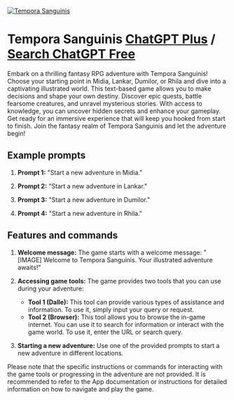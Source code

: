 
[![Tempora Sanguinis](https://files.oaiusercontent.com/file-j0RH2hbc6CaRzn5jxvtQay06?se=2123-10-16T21%3A13%3A09Z&sp=r&sv=2021-08-06&sr=b&rscc=max-age%3D31536000%2C%20immutable&rscd=attachment%3B%20filename%3Dlogo%2520TEMPORA%2520SANGUINIS.ai%2520%25282%2529.png&sig=%2B0qlx0WklSGLuq8uWGIUCjPmAXXdEiae6cxBuL6oWLg%3D)](https://chat.openai.com/g/g-afAh4akeF-tempora-sanguinis)

# Tempora Sanguinis [ChatGPT Plus](https://chat.openai.com/g/g-afAh4akeF-tempora-sanguinis) / [Search ChatGPT Free](https://gptcall.net/index.html#/?search=Tempora%20Sanguinis)

Embark on a thrilling fantasy RPG adventure with Tempora Sanguinis! Choose your starting point in Midia, Lankar, Dumilor, or Rhila and dive into a captivating illustrated world. This text-based game allows you to make decisions and shape your own destiny. Discover epic quests, battle fearsome creatures, and unravel mysterious stories. With access to knowledge, you can uncover hidden secrets and enhance your gameplay. Get ready for an immersive experience that will keep you hooked from start to finish. Join the fantasy realm of Tempora Sanguinis and let the adventure begin!

## Example prompts

1. **Prompt 1:** "Start a new adventure in Midia."

2. **Prompt 2:** "Start a new adventure in Lankar."

3. **Prompt 3:** "Start a new adventure in Dumilor."

4. **Prompt 4:** "Start a new adventure in Rhila."

## Features and commands

1. **Welcome message:** The game starts with a welcome message: "[IMAGE] Welcome to Tempora Sanguinis. Your illustrated adventure awaits!"

2. **Accessing game tools:** The game provides two tools that you can use during your adventure:
   - **Tool 1 (Dalle):** This tool can provide various types of assistance and information. To use it, simply input your query or request.
   - **Tool 2 (Browser):** This tool allows you to browse the in-game internet. You can use it to search for information or interact with the game world. To use it, enter the URL or search query.

3. **Starting a new adventure:** Use one of the provided prompts to start a new adventure in different locations.

Please note that the specific instructions or commands for interacting with the game tools or progressing in the adventure are not provided. It is recommended to refer to the App documentation or instructions for detailed information on how to navigate and play the game.


